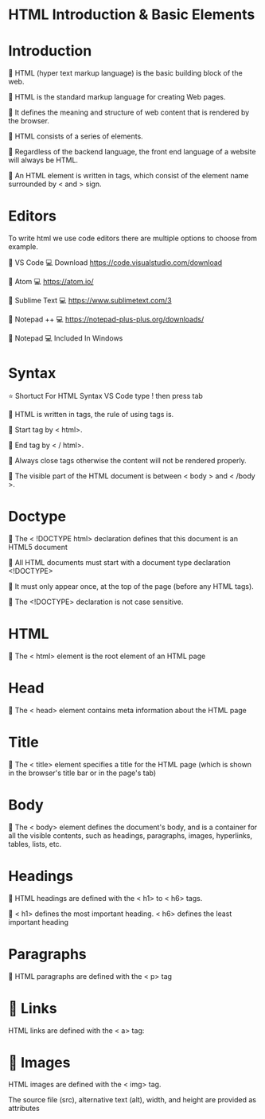 # HTML Introduction & Basic Elements

# Introduction

:loudspeaker: HTML (hyper text markup language) is the basic building block of the web.

:loudspeaker: HTML is the standard markup language for creating Web pages.

:loudspeaker: It defines the meaning and structure of web content that is rendered by the browser.

:loudspeaker: HTML consists of a series of elements.

:loudspeaker: Regardless of the backend language, the front end language of a website will always be HTML.

:loudspeaker: An HTML element is written in tags, which consist of the element name surrounded by < and > sign.

# Editors

To write html we use code editors there are multiple options to choose from example.

:pencil: VS Code  :computer: Download https://code.visualstudio.com/download

:pencil: Atom  :computer: https://atom.io/

:pencil: Sublime Text :computer: https://www.sublimetext.com/3

:pencil: Notepad ++ :computer: https://notepad-plus-plus.org/downloads/

:pencil: Notepad :computer: Included In Windows

# Syntax

:star: Shortuct For HTML Syntax VS Code type ! then press tab

:loudspeaker: HTML is written in tags, the rule of using tags is.

:loudspeaker: Start tag by < html>.

:loudspeaker: End tag by < / html>. 

:loudspeaker: Always close tags otherwise the content will not be rendered properly.

:loudspeaker: The visible part of the HTML document is between < body > and < /body >.

# Doctype 

:loudspeaker: The < !DOCTYPE html> declaration defines that this document is an HTML5 document

:loudspeaker: All HTML documents must start with a document type declaration <!DOCTYPE>

:loudspeaker: It must only appear once, at the top of the page (before any HTML tags).

:loudspeaker: The <!DOCTYPE> declaration is not case sensitive.

# HTML 
:loudspeaker: The < html> element is the root element of an HTML page

# Head

:loudspeaker: The < head> element contains meta information about the HTML page

# Title

:loudspeaker: The < title> element specifies a title for the HTML page (which is shown in the browser's title bar or in the page's tab)

# Body

:loudspeaker: The < body> element defines the document's body, and is a container for all the visible contents, such as headings, paragraphs, images, hyperlinks, tables, lists, etc.

# Headings

:loudspeaker: HTML headings are defined with the < h1> to < h6> tags.

:loudspeaker: < h1> defines the most important heading. < h6> defines the least important heading


# Paragraphs

:loudspeaker: HTML paragraphs are defined with the < p> tag

# :bookmark_tabs: Links

HTML links are defined with the < a> tag:
  
# :bookmark_tabs: Images

HTML images are defined with the < img> tag.

The source file (src), alternative text (alt), width, and height are provided as attributes

